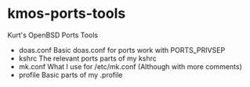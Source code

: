 # kmos-ports-tools
Kurt's OpenBSD Ports Tools

- doas.conf	Basic doas.conf for ports work with PORTS_PRIVSEP
- kshrc		The relevant ports parts of my kshrc
- mk.conf	What I use for /etc/mk.conf (Although with more comments)
- profile	Basic parts of my .profile
